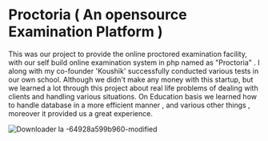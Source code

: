 # Proctoria ( An opensource Examination Platform )
This was our project to provide the online proctored examination facility, with our self build online examination system in php named as "Proctoria" . I along with my co-founder 'Koushik'  successfully conducted various tests in our own school. Although we didn't make any money with this startup, but we learned a lot through this project about real life problems of dealing with clients and handling various situations. On Education basis we learned how to handle database in a more efficient manner , and various other things , moreover it provided us a great experience.

![Downloader la -64928a599b960-modified](https://github.com/nishikantmandal007/proctoria/assets/113323074/80eb5fda-3d5f-408a-ac48-bb0bb37133bf)
